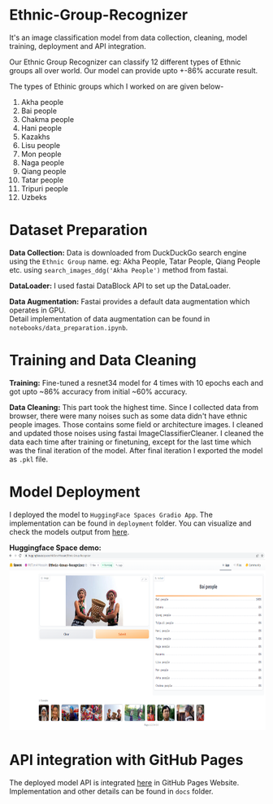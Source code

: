 # Ethnic-Group-Recognizer

It's an image classification model from data collection, cleaning, model training, deployment and API integration. <br/>

Our Ethnic Group Recognizer can classify 12 different types of Ethnic groups all over world. Our model can provide upto +-86% accurate result. <br/>

The types of Ethinic groups which I worked on are given below- <br/>

1. Akha people
2. Bai people
3. Chakma people
4. Hani people
5. Kazakhs
6. Lisu people
7. Mon people
8. Naga people
9. Qiang people
10. Tatar people
11. Tripuri people
12. Uzbeks

# Dataset Preparation
**Data Collection:** Data is downloaded from DuckDuckGo search engine using the `Ethnic Group` name. eg: Akha People, Tatar People, Qiang People etc. using `search_images_ddg('Akha People')` method from fastai.<br/>

**DataLoader:** I used fastai DataBlock API to set up the DataLoader. <br/>

**Data Augmentation:** Fastai provides a default data augmentation which operates in GPU. <br/>
Detail implementation of data augmentation can be found in `notebooks/data_preparation.ipynb`.

# Training and Data Cleaning

**Training:** Fine-tuned a resnet34 model for 4 times with 10 epochs each and got upto ~86% accuracy from initial ~60% accuracy. <br/>

**Data Cleaning:** This part took the highest time. Since I collected data from browser, there were many noises such as some data didn't have ethnic people images. Those contains some field or architecture images. I cleaned and updated those noises using fastai ImageClassifierCleaner. I cleaned the data each time after training or finetuning, except for the last time which was the final iteration of the model. After final iteration I exported the model as `.pkl` file.<br/>

# Model Deployment
I deployed the model to `HuggingFace Spaces Gradio App`. The implementation can be found in `deployment` folder. You can visualize and check the models output from [here](https://huggingface.co/spaces/MdTanvirHossain/Ethnic-Group-Recognizer). <br/>

**Huggingface Space demo:** <br/>
<img src = "deployment/huggingface.PNG" width="700" height="350"><br/>

# API integration with GitHub Pages
The deployed model API is integrated [here](https://mdtanvirhossaintusher.github.io/Ethnic_Group_Recognizer/) in GitHub Pages Website. Implementation and other details can be found in `docs` folder.
